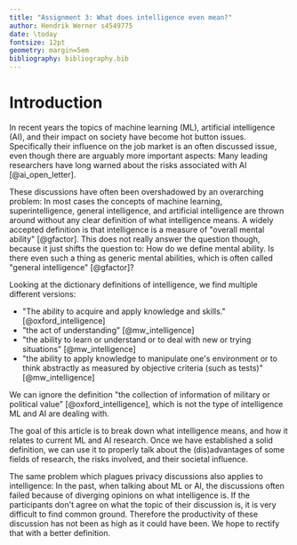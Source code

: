```yaml
---
title: "Assignment 3: What does intelligence even mean?"
author: Hendrik Werner s4549775
date: \today
fontsize: 12pt
geometry: margin=5em
bibliography: bibliography.bib
---
```


# Introduction
In recent years the topics of machine learning (ML), artificial intelligence (AI), and their impact on society have become hot button issues. Specifically their influence on the job market is an often discussed issue, even though there are arguably more important aspects: Many leading researchers have long warned about the risks associated with AI [@ai_open_letter].

These discussions have often been overshadowed by an overarching problem: In most cases the concepts of machine learning, superintelligence, general intelligence, and artificial intelligence are thrown around without any clear definition of what intelligence means. A widely accepted definition is that intelligence is a measure of "overall mental ability" [@gfactor]. This does not really answer the question though, because it just shifts the question to: How do we define mental ability. Is there even such a thing as generic mental abilities, which is often called "general intelligence" [@gfactor]?

Looking at the dictionary definitions of intelligence, we find multiple different versions:

* "The ability to acquire and apply knowledge and skills." [@oxford_intelligence]
* "the act of understanding" [@mw_intelligence]
* "the ability to learn or understand or to deal with new or trying situations" [@mw_intelligence]
* "the ability to apply knowledge to manipulate one's environment or to think abstractly as measured by objective criteria (such as tests)" [@mw_intelligence]

We can ignore the definition "the collection of information of military or political value" [@oxford_intelligence], which is not the type of intelligence ML and AI are dealing with.

The goal of this article is to break down what intelligence means, and how it relates to current ML and AI research. Once we have established a solid definition, we can use it to properly talk about the (dis)advantages of some fields of research, the risks involved, and their societal influence.

The same problem which plagues privacy discussions also applies to intelligence: In the past, when talking about ML or AI, the discussions often failed because of diverging opinions on what intelligence is. If the participants don't agree on what the topic of their discussion is, it is very difficult to find common ground. Therefore the productivity of these discussion has not been as high as it could have been. We hope to rectify that with a better definition.
